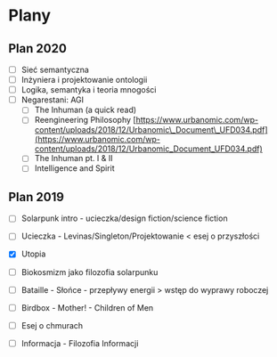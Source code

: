 # Plany



## Plan 2020

* [ ] Sieć semantyczna
* [ ] Inżyniera i projektowanie ontologii
* [ ] Logika, semantyka i teoria mnogości
* [ ] Negarestani: AGI
  * [ ] The Inhuman \(a quick read\)
  * [ ] Reengineering Philosophy [https://www.urbanomic.com/wp-content/uploads/2018/12/Urbanomic\_Document\_UFD034.pdf](https://www.urbanomic.com/wp-content/uploads/2018/12/Urbanomic_Document_UFD034.pdf)
  * [ ] The Inhuman pt. I & II
  * [ ] Intelligence and Spirit

## Plan 2019

* [ ] Solarpunk intro - ucieczka/design fiction/science fiction
* [ ] Ucieczka - Levinas/Singleton/Projektowanie &lt; esej o przyszłości
* [x] Utopia
* [ ] Biokosmizm jako filozofia solarpunku
* [ ] Bataille - Słońce - przepływy energii &gt; wstęp do wyprawy roboczej
* [ ] Birdbox - Mother! - Children of Men
* [ ] Esej o chmurach
* [ ] Informacja - Filozofia Informacji

